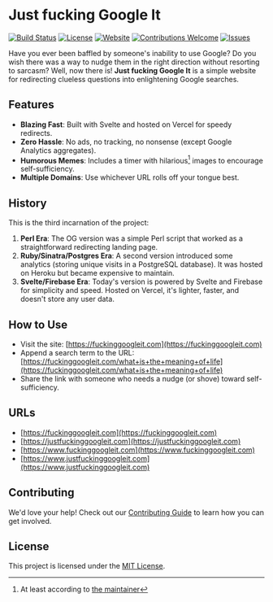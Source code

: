 # Just fucking Google It

[![Build Status](https://github.com/your-username/justfuckinggoogleit/actions/workflows/ci.yml/badge.svg)](https://github.com/your-username/justfuckinggoogleit/actions)
[![License](https://img.shields.io/badge/license-MIT-blue.svg)](./LICENSE)
[![Website](https://img.shields.io/website?url=https%3A%2F%2Ffuckinggoogleit.com)](https://fuckinggoogleit.com)
[![Contributions Welcome](https://img.shields.io/badge/contributions-welcome-brightgreen.svg)](./CONTRIBUTING.md)
[![Issues](https://img.shields.io/github/issues/your-username/justfuckinggoogleit)](https://github.com/your-username/justfuckinggoogleit/issues)

Have you ever been baffled by someone's inability to use Google? Do you wish there was a way to nudge them in the right direction without resorting to sarcasm? Well, now there is! **Just fucking Google It** is a simple website for redirecting clueless questions into enlightening Google searches.

## Features

- **Blazing Fast**: Built with Svelte and hosted on Vercel for speedy redirects.
- **Zero Hassle**: No ads, no tracking, no nonsense (except Google Analytics aggregates).
- **Humorous Memes**: Includes a timer with hilarious[^1] images to encourage self-sufficiency.
- **Multiple Domains**: Use whichever URL rolls off your tongue best.

## History

This is the third incarnation of the project:

1. **Perl Era**: The OG version was a simple Perl script that worked as a straightforward redirecting landing page.
2. **Ruby/Sinatra/Postgres Era**: A second version introduced some analytics (storing unique visits in a PostgreSQL database). It was hosted on Heroku but became expensive to maintain.
3. **Svelte/Firebase Era**: Today's version is powered by Svelte and Firebase for simplicity and speed. Hosted on Vercel, it's lighter, faster, and doesn't store any user data.

## How to Use

- Visit the site: [https://fuckinggoogleit.com](https://fuckinggoogleit.com)
- Append a search term to the URL:
  [https://fuckinggoogleit.com/what+is+the+meaning+of+life](https://fuckinggoogleit.com/what+is+the+meaning+of+life)
- Share the link with someone who needs a nudge (or shove) toward self-sufficiency.

## URLs

- [https://fuckinggoogleit.com](https://fuckinggoogleit.com)
- [https://justfuckinggoogleit.com](https://justfuckinggoogleit.com)
- [https://www.fuckinggoogleit.com](https://www.fuckinggoogleit.com)
- [https://www.justfuckinggoogleit.com](https://www.justfuckinggoogleit.com)

## Contributing

We'd love your help! Check out our [Contributing Guide](./CONTRIBUTING.md) to learn how you can get involved.

## License

This project is licensed under the [MIT License](./LICENSE).

[^1]: At least according to [the maintainer](https://www.github.com/AliSajid)
